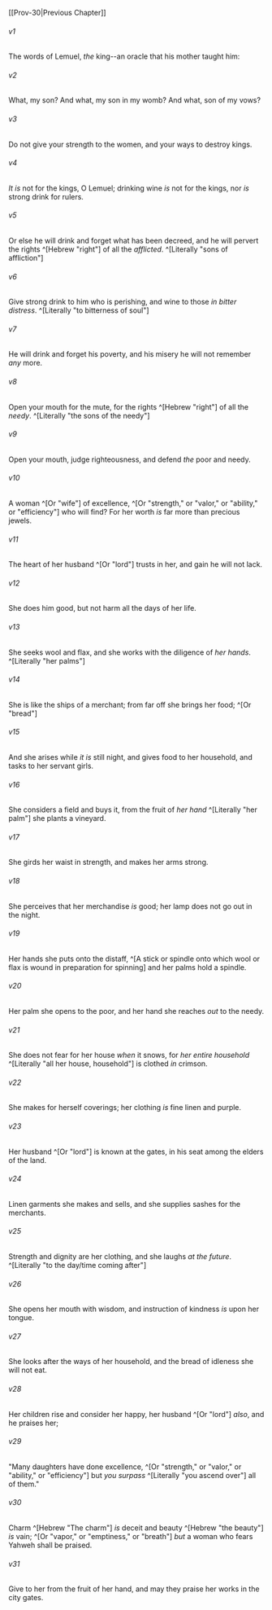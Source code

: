 ﻿---
aliases:
  - Proverbs 31
---

[[Prov-30|Previous Chapter]]

###### v1
The words of Lemuel, _the_ king--an oracle
that his mother taught him:

###### v2
What, my son? And what, my son in my womb?
And what, son of my vows?

###### v3
Do not give your strength to the women,
and your ways to destroy kings.

###### v4
_It is_ not for the kings, O Lemuel;
drinking wine _is_ not for the kings,
nor _is_ strong drink for rulers.

###### v5
Or else he will drink and forget what has been decreed,
and he will pervert the rights ^[Hebrew "right"] of all the _afflicted_. ^[Literally "sons of affliction"]

###### v6
Give strong drink to him who is perishing,
and wine to those _in bitter distress_. ^[Literally "to bitterness of soul"]

###### v7
He will drink and forget his poverty,
and his misery he will not remember _any_ more.

###### v8
Open your mouth for the mute,
for the rights ^[Hebrew "right"] of all the _needy_. ^[Literally "the sons of the needy"]

###### v9
Open your mouth, judge righteousness,
and defend _the_ poor and needy.

###### v10
A woman ^[Or "wife"] of excellence, ^[Or "strength," or "valor," or "ability," or "efficiency"] who will find?
For her worth _is_ far more than precious jewels.

###### v11
The heart of her husband ^[Or "lord"] trusts in her,
and gain he will not lack.

###### v12
She does him good, but not harm
all the days of her life.

###### v13
She seeks wool and flax,
and she works with the diligence of _her hands_. ^[Literally "her palms"]

###### v14
She is like the ships of a merchant;
from far off she brings her food; ^[Or "bread"]

###### v15
And she arises while _it is_ still night,
and gives food to her household,
and tasks to her servant girls.

###### v16
She considers a field and buys it,
from the fruit of _her hand_ ^[Literally "her palm"] she plants a vineyard.

###### v17
She girds her waist in strength,
and makes her arms strong.

###### v18
She perceives that her merchandise _is_ good;
her lamp does not go out in the night.

###### v19
Her hands she puts onto the distaff, ^[A stick or spindle onto which wool or flax is wound in preparation for spinning]
and her palms hold a spindle.

###### v20
Her palm she opens to the poor,
and her hand she reaches _out_ to the needy.

###### v21
She does not fear for her house _when_ it snows,
for _her entire household_ ^[Literally "all her house, household"] is clothed _in_ crimson.

###### v22
She makes for herself coverings;
her clothing _is_ fine linen and purple.

###### v23
Her husband ^[Or "lord"] is known at the gates,
in his seat among the elders of the land.

###### v24
Linen garments she makes and sells,
and she supplies sashes for the merchants.

###### v25
Strength and dignity are her clothing,
and she laughs _at the future_. ^[Literally "to the day/time coming after"]

###### v26
She opens her mouth with wisdom,
and instruction of kindness _is_ upon her tongue.

###### v27
She looks after the ways of her household,
and the bread of idleness she will not eat.

###### v28
Her children rise and consider her happy,
her husband ^[Or "lord"] _also_, and he praises her;

###### v29
"Many daughters have done excellence, ^[Or "strength," or "valor," or "ability," or "efficiency"]
but _you surpass_ ^[Literally "you ascend over"] all of them."

###### v30
Charm ^[Hebrew "The charm"] _is_ deceit and beauty ^[Hebrew "the beauty"] _is_ vain; ^[Or "vapor," or "emptiness," or "breath"]
_but_ a woman who fears Yahweh shall be praised.

###### v31
Give to her from the fruit of her hand,
and may they praise her works in the city gates.
